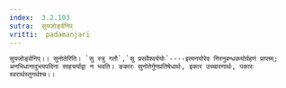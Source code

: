 ```yaml
---
index:  3.2.103
sutra:  सुयजोर्ङ्वनिप्
vritti:  padamanjari
---
```


	सुयजोर्ङ्वनिप्।। सुनोतेरिति। `सु स्त्रु गतौ`,`सु प्रसवैश्वर्ययोः`----इत्यनयोरेव निरनुबन्धकयोर्ग्रहणं प्राप्तम्; अनभिधानादुभयपदिना साहचर्याद्वा न भवति। ङकारः सुनोतेर्गुणप्रतिषेधार्थः, इकार उच्चारणार्थः, पकारः स्वरार्थस्तुगर्थश्च।।
